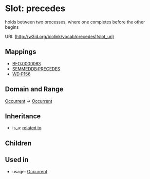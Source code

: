 # Slot: precedes


holds between two processes, where one completes before the other begins

URI: [http://w3id.org/biolink/vocab/precedes](slot_uri)
## Mappings

 * [BFO:0000063](http://purl.obolibrary.org/obo/BFO_0000063)
 * [SEMMEDDB:PRECEDES](http://purl.obolibrary.org/obo/SEMMEDDB_PRECEDES)
 * [WD:P156](http://purl.obolibrary.org/obo/WD_P156)
## Domain and Range

[Occurrent](Occurrent.md) -> [Occurrent](Occurrent.md)
## Inheritance

 *  is_a: [related to](related_to.md)
## Children

## Used in

 *  usage: [Occurrent](Occurrent.md)
